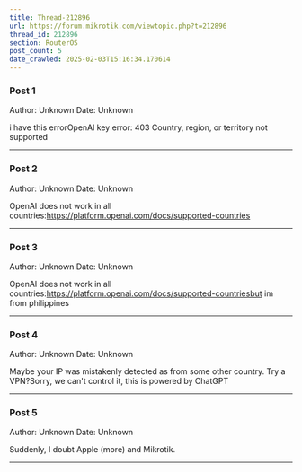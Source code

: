 ```yaml
---
title: Thread-212896
url: https://forum.mikrotik.com/viewtopic.php?t=212896
thread_id: 212896
section: RouterOS
post_count: 5
date_crawled: 2025-02-03T15:16:34.170614
---
```


### Post 1
Author: Unknown
Date: Unknown

i have this errorOpenAl key error: 403 Country, region, or territory not supported

---
### Post 2
Author: Unknown
Date: Unknown

OpenAI does not work in all countries:https://platform.openai.com/docs/supported-countries

---
### Post 3
Author: Unknown
Date: Unknown

OpenAI does not work in all countries:https://platform.openai.com/docs/supported-countriesbut im from philippines

---
### Post 4
Author: Unknown
Date: Unknown

Maybe your IP was mistakenly detected as from some other country. Try a VPN?Sorry, we can't control it, this is powered by ChatGPT

---
### Post 5
Author: Unknown
Date: Unknown

Suddenly, I doubt Apple (more) and Mikrotik.

---
